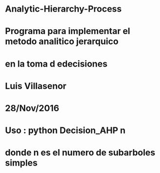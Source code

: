 # Analytic-Hierarchy-Process
# Programa para implementar el metodo analitico jerarquico
# en la toma d edecisiones
# Luis Villasenor
# 28/Nov/2016
# Uso : python Decision_AHP n
# donde n es el numero de subarboles simples
